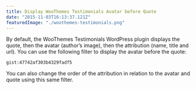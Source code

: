 ```yaml
---
title: Display WooThemes Testimonials Avatar before Quote
date: "2015-11-03T16:13:37.121Z"
featuredImage: "./woothemes-testimonials.png"
---
```


By default, the WooThemes Testimonials WordPress plugin displays the quote, then the avatar (author’s image), then the attribution (name, title and url). You can use the following filter to display the avatar before the quote:

`gist:47742af303b4329fadf5`

You can also change the order of the attribution in relation to the avatar and quote using this same filter.